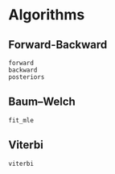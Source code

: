 # Algorithms

## Forward-Backward

```@docs
forward
backward
posteriors
```

## Baum–Welch

```@docs
fit_mle
```

## Viterbi

```@docs
viterbi
```
